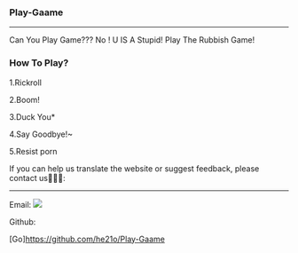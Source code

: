 ### Play-Gaame
_______
Can You Play Game??? No ! U IS A Stupid! Play The Rubbish Game!

### How To Play?
1.Rickroll

2.Boom!

3.Duck You*

4.Say Goodbye!~

5.Resist porn

If you can help us translate the website or suggest feedback, please contact us🌝🌝🌝:
______
Email:
<a href="mailto:%73%75%69%5F%62%69%6C%69%40%68%6F%74%6D%61%69%6C%2E%63%6F%6D">
<img border="0" src="https://mail.zhaoxi.net/images/cache/1h0l42abukrm406af7l9naqvrj.png?9279" />
</a>

Github:

[Go]https://github.com/he21o/Play-Gaame
